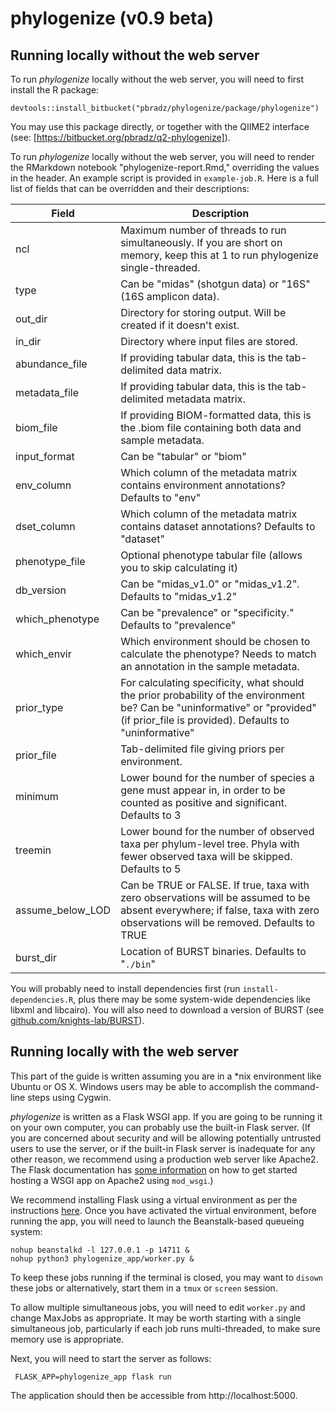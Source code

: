 # phylogenize (v0.9 beta)


## Running locally without the web server

To run *phylogenize* locally without the web server, you will need to first install the R package:

`devtools::install_bitbucket("pbradz/phylogenize/package/phylogenize")`

You may use this package directly, or together with the QIIME2 interface (see: [https://bitbucket.org/pbradz/q2-phylogenize]).



To run *phylogenize* locally without the web server, you will need to render the RMarkdown notebook "phylogenize-report.Rmd," overriding the values in the header. An example script is provided in `example-job.R`. Here is a full list of fields that can be overridden and their descriptions:

| Field            | Description |
|------------------|----------------------------------------------------------------------------------------------------------------------------------|
| ncl              | Maximum number of threads to run simultaneously. If you are short on memory, keep this at 1 to run phylogenize single-threaded. |
| type             | Can be "midas" (shotgun data) or "16S" (16S amplicon data). |
| out_dir          | Directory for storing output. Will be created if it doesn't exist. |
| in_dir           | Directory where input files are stored. |
| abundance_file   | If providing tabular data, this is the tab-delimited data matrix. |
| metadata_file    | If providing tabular data, this is the tab-delimited metadata matrix. |
| biom_file        | If providing BIOM-formatted data, this is the .biom file containing both data and sample metadata. |
| input_format     | Can be "tabular" or "biom" |
| env_column       | Which column of the metadata matrix contains environment annotations? Defaults to "env" |
| dset_column      | Which column of the metadata matrix contains dataset annotations? Defaults to "dataset" |
| phenotype_file   | Optional phenotype tabular file (allows you to skip calculating it) |
| db_version       | Can be "midas_v1.0" or "midas_v1.2". Defaults to "midas_v1.2" |
| which_phenotype  | Can be "prevalence" or "specificity." Defaults to "prevalence" |
| which_envir      | Which environment should be chosen to calculate the phenotype? Needs to match an annotation in the sample metadata. |
| prior_type       | For calculating specificity, what should the prior probability of the environment be? Can be "uninformative" or "provided" (if prior_file is provided). Defaults to "uninformative" |
| prior_file       | Tab-delimited file giving priors per environment. |
| minimum          | Lower bound for the number of species a gene must appear in, in order to be counted as positive and significant. Defaults to 3 |
| treemin          | Lower bound for the number of observed taxa per phylum-level tree. Phyla with fewer observed taxa will be skipped. Defaults to 5 |
| assume_below_LOD | Can be TRUE or FALSE. If true, taxa with zero observations will be assumed to be absent everywhere; if false, taxa with zero observations will be removed. Defaults to TRUE |
| burst_dir        | Location of BURST binaries. Defaults to "`./bin`" |

You will probably need to install dependencies first (run `install-dependencies.R`, plus there may be some system-wide dependencies like libxml and libcairo). You will also need to download a version of BURST (see [github.com/knights-lab/BURST](https://github.com/knights-lab/BURST)).

## Running locally with the web server

This part of the guide is written assuming you are in a \*nix environment like Ubuntu or OS X. Windows users may be able to accomplish the command-line steps using Cygwin.

*phylogenize* is written as a Flask WSGI app. If you are going to be running it on your own computer, you can probably use the built-in Flask server. (If you are concerned about security and will be allowing potentially untrusted users to use the server, or if the built-in Flask server is inadequate for any other reason, we recommend using a production web server like Apache2. The Flask documentation has [some information](http://flask.pocoo.org/docs/1.0/deploying/mod_wsgi/) on how to get started hosting a WSGI app on Apache2 using `mod_wsgi`.)

We recommend installing Flask using a virtual environment as per the instructions [here](http://flask.pocoo.org/docs/1.0/installation/). Once you have activated the virtual environment, before running the app, you will need to launch the Beanstalk-based queueing system:

    nohup beanstalkd -l 127.0.0.1 -p 14711 &
    nohup python3 phylogenize_app/worker.py &

To keep these jobs running if the terminal is closed, you may want to `disown` these jobs or alternatively, start them in a `tmux` or `screen` session.

To allow multiple simultaneous jobs, you will need to edit `worker.py` and change MaxJobs as appropriate. It may be worth starting with a single simultaneous job, particularly if each job runs multi-threaded, to make sure memory use is appropriate.

Next, you will need to start the server as follows:

     FLASK_APP=phylogenize_app flask run

The application should then be accessible from http://localhost:5000.
